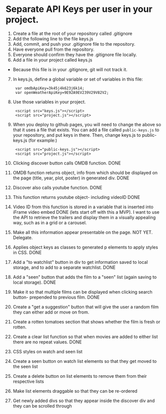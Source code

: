 # Separate API Keys per user in your project.
1. Create a file at the root of your repository called .gitignore
2. Add the following line to the file
  keys.js
3. Add, commit, and push your .gitignore file to the repository.
4. Have everyone pull from the repository.
5. Everyone should confirm they have the .gitignore file locally.
6. Add a file in your project called keys.js
* Because this file is in your .gitignore, git will not track it.
7. In keys.js, define a global variable or set of variables in this file:

        var omdbApiKey=3k45j4k623j6k14;
        var openWeatherApiKey=9E92A9EV239V29V82V2;

8. Use those variables in your project.

        <script src="keys.js"></script>
        <script src="project.js"></script>

9. When you deploy to github pages, you will need to change the above so that it uses a file that exists. You can add a file called `public-keys.js` to your repository, and put keys in there. Then, change keys.js to  public-keys.js (for example:)

        <script src="public-keys.js"></script>
        <script src="project.js"></script>


1. Clicking discover button calls OMDB function. DONE

2. OMDB function returns object, info from which should be displayed on the page (title, year, plot, poster) in generated div. DONE

3. Discover also calls youtube function. DONE

4. This function returns youtube object- including videoID DONE

5. Video ID from this function is stored in a variable that is inserted into iFrame video embed DONE
(lets start off with this a MVP). I want to use the API to retrieve the trailers and display them in a visually appealing way, such as in a grid or a carousel.

6. Make all this information appear presentable on the page. NOT YET. Delegate.

7. Applies object keys as classes to generated p elements to apply styles in CSS. DONE 

8. Add a "to watchlist" button in div to get information saved to local storage, and to add to a separate watchlist. DONE

9. Add a "seen" button that adds the film to a "seen" list (again saving to local storage). DONE

10. Make it so that multiple films can be displayed when clicking search button- prepended to previous film. DONE

11. Create a "get a suggestion" button that will give the user a random film they can either add or move on from.

12. Create a rotten tomatoes section that shows whether the film is fresh or rotten.

13. Create a clear list function so that when movies are added to either list there are no repeat values. DONE

14. CSS styles on watch and seen list

15. Create a seen button on watch list elements so that they get moved to the seen list

16. Create a delete button on list elements to remove them from their respective lists 

17. Make list elements draggable so that they can be re-ordered 

18. Get newly added divs so that they appear inside the discover div and they can be scrolled through
